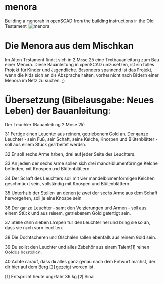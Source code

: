 # menora
Building a menorah in openSCAD from the building instructions in the Old Testament.
![menora](https://user-images.githubusercontent.com/18518326/205495121-06e47ee3-8986-4ba8-8a3f-b1f95323080a.png)


Die Menora aus dem Mischkan
===========================

Im Alten Testament findet sich in 2 Mose 25 eine Textbauanleitung zum Bau einer Menora. Diese Bauanleitung in openSCAD umzusetzen, ist ein tolles Projekt für Kinder und Jugendliche. Besonders spannend ist das Projekt, wenn die Kids sich an die Absprache halten, vorher nicht nach Bildern einer Menora im Netz zu suchen. ;)


Übersetzung (Bibelausgabe: Neues Leben) der Bauanleitung:
=========================================================

Der Leuchter (Bauanleitung 2 Mose 25)

31 Fertige einen Leuchter aus reinem, getriebenem Gold an. Der ganze Leuchter - 
   sein Fuß, sein Schaft, seine Kelche, Knospen und Blütenblätter - soll aus 
   einem Stück gearbeitet werden.
   
32 Er soll sechs Arme haben, drei auf jeder Seite des Leuchters.

33 An jedem der sechs Arme sollen sich drei mandelblumenförmige Kelche befinden,
   mit Knospen und Blütenblättern.
   
34 Der Schaft des Leuchters soll mit vier mandelblumenförmigen Kelchen 
   geschmückt sein, vollständig mit Knospen und Blütenblättern.
   
35 Unterhalb der Stellen, an denen je zwei der sechs Arme aus dem Schaft 
   hervorgehen, soll je eine Knospe sein.
   
36 Der ganze Leuchter - samt den Verzierungen und Armen - soll aus einem Stück 
   und aus reinem, getriebenem Gold gefertigt sein.
   
37 Stelle dann sieben Lampen für den Leuchter her und bring sie so an, dass 
   sie nach vorn leuchten.
   
38 Die Dochtscheren und Ölschalen sollen ebenfalls aus reinem Gold sein.

39 Du sollst den Leuchter und alles Zubehör aus einem Talent[1] reinen Goldes 
   herstellen.
   
40 Achte darauf, dass du alles ganz genau nach dem Entwurf machst, der dir hier 
   auf dem Berg [2] gezeigt worden ist.
   

[1] Entspricht heute ungefähr 36 kg    [2] Sinai
